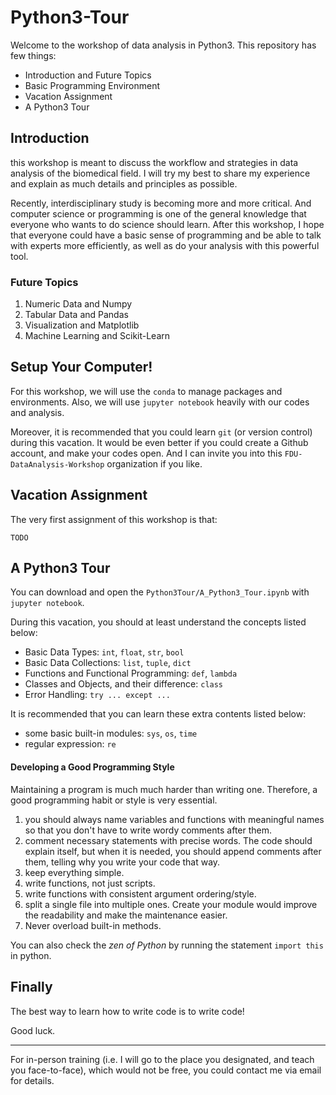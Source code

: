 # Python3-Tour

Welcome to the workshop of data analysis in Python3.
This repository has few things:

- Introduction and Future Topics
- Basic Programming Environment
- Vacation Assignment
- A Python3 Tour

## Introduction
this workshop is meant to discuss the workflow and strategies
in data analysis of the biomedical field.
I will try my best to share my experience and explain as much
details and principles as possible.

Recently, interdisciplinary study is becoming more and more critical.
And computer science or programming is one of the general knowledge
that everyone who wants to do science should learn.
After this workshop, I hope that everyone could have a basic sense of
programming and be able to talk with experts more efficiently,
as well as do your analysis with this powerful tool.

### Future Topics
1. Numeric Data and Numpy
2. Tabular Data and Pandas
3. Visualization and Matplotlib
4. Machine Learning and Scikit-Learn

## Setup Your Computer!
For this workshop, we will use the `conda` to manage packages and environments.
Also, we will use `jupyter notebook` heavily with our codes and analysis.

Moreover, it is recommended that you could learn `git` (or version control) during
this vacation. It would be even better if you could create a Github account,
and make your codes open. And I can invite you into this `FDU-DataAnalysis-Workshop` organization if you like.

## Vacation Assignment
The very first assignment of this workshop is that:
```
TODO

```


## A Python3 Tour
You can download and open the `Python3Tour/A_Python3_Tour.ipynb` with `jupyter
notebook`.

During this vacation, you should at least understand the concepts listed below:
- Basic Data Types: `int`, `float`, `str`, `bool`
- Basic Data Collections: `list`, `tuple`, `dict`
- Functions and Functional Programming: `def`, `lambda`
- Classes and Objects, and their difference: `class`
- Error Handling: `try ... except ...`

It is recommended that you can learn these extra contents listed below:
- some basic built-in modules: `sys`, `os`, `time`
- regular expression: `re`

#### Developing a Good Programming Style
Maintaining a program is much much harder than writing one. Therefore, a
good programming habit or style is very essential.

1. you should always name variables and functions with meaningful names so that
you don't have to write wordy comments after them.
2. comment necessary statements with precise words. The code should explain itself,
but when it is needed, you should append comments after them, telling why
you write your code that way.
3. keep everything simple.
4. write functions, not just scripts.
5. write functions with consistent argument ordering/style.
6. split a single file into multiple ones. Create your module would improve
the readability and make the maintenance easier.
7. Never overload built-in methods.

You can also check the _zen of Python_ by running the statement `import this`
in python.

## Finally
The best way to learn how to write code is to write code!

Good luck.

---

For in-person training (i.e. I will go to the place you designated, and teach you
face-to-face), which would not be free, you could contact me via email for details.

